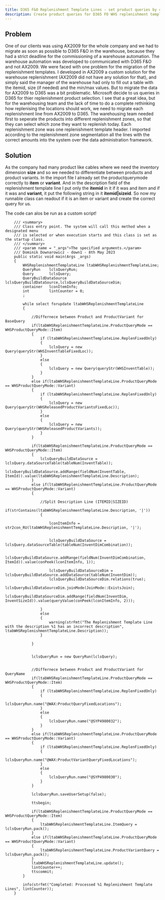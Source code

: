 ```yaml
---
title: D365 F&O Replenishment Template Lines - set product queries by code
description: Create product queries for D365 FO WHS replenishment template lines by code
---
```


## Problem

One of our clients was using AX2009 for the whole company and we had to migrate as soon as possible to D365 F&O in the warehouse, because they had a strict deadline for the commissioning of a warehouse automation. The warehouse automation was developed to communicated with D365 F&O and not AX2009. We were faced with one problem for the migration of the replenishment templates. I developed in AX2009 a custom solution for the warehouse replenishment (AX2009 did not have any solution for that), and simply said the manager of the warehouse had only to fill out a table with the itemid, size (if needed) and the min/max values. But to migrate the data for AX2009 to D365 was a bit problematic. Microsoft decide to us queries in D365 for thier replenishment product selection. I see that a great idea, but for the warehousing team and the lack of time to do a complete rethinking how replenising the locations should work, we need to migrate each replenishment line from AX2009 to D365. The warehousing team needed first to seperate the products into different replenishment zones, so that they can select which zone they want to replenish today. Each replenishment zone was one replenishment template header. I imported according to the replenishment zone segmentation all the lines with the correct amounts into the system over the data administration framework.

## Solution

As the company had many product like cables where we need the inventory dimension **size** and so we needed to differentiate between products and product variants. In the import file I already set the productquerymode correctly to **item** or **variant**. And in the description field of the replenishment template line I put only the **itemid** in it if it was and item and if it was and **variant**, it put the following string in it **itemid\|sizeid**. So now my runnable class can readout if it is an item or variant and create the correct query for us.

The code can alos be run as a custom script!

```text
    /// <summary>
    /// Class entry point. The system will call this method when a designated menu
    /// is selected or when execution starts and this class is set as the startup class.
    /// </summary>
    /// <param name = "_args">The specified arguments.</param>
    /// Dominik Downarowicz - down1 - 8th May 2023
    public static void main(Args _args)
    {
        WHSReplenishmentTemplateLine ltabWHSReplenishmentTemplateLine;
        QueryRun    lclsQueryRun;
        Query       lclsQuery;
        QueryBuildDataSource lclsQueryBuildDataSource,lclsQueryBuildDataSourceDim;
        container   lconItemInfo;
        int         lintCounter = 0;
        ;

        while select forupdate ltabWHSReplenishmentTemplateLine
        {

            //Differnece between Product and ProductVariant for BaseQuery
            if(ltabWHSReplenishmentTemplateLine.ProductQueryMode == WHSProductQueryMode::Item)
            {
                if (ltabWHSReplenishmentTemplateLine.ReplenFixedOnly)
                {
                    lclsQuery = new Query(queryStr(WHSInventTableFixedLoc));
                }
                else
                {
                    lclsQuery = new Query(queryStr(WHSInventTable));
                }
            }
            else if(ltabWHSReplenishmentTemplateLine.ProductQueryMode == WHSProductQueryMode::Variant)
            {
                if (ltabWHSReplenishmentTemplateLine.ReplenFixedOnly)
                {
                    lclsQuery = new Query(queryStr(WHSReleasedProductVariantsFixedLoc));
                }
                else
                {
                    lclsQuery = new Query(queryStr(WHSReleasedProductVariants));
                }
            }

            if(ltabWHSReplenishmentTemplateLine.ProductQueryMode == WHSProductQueryMode::Item)
            {
                lclsQueryBuildDataSource = lclsQuery.dataSourceTable(tableNum(InventTable));
                lclsQueryBuildDataSource.addRange(fieldNum(InventTable, ItemId)).value(ltabWHSReplenishmentTemplateLine.Description);
            }
            else if(ltabWHSReplenishmentTemplateLine.ProductQueryMode == WHSProductQueryMode::Variant)
            {

                //Split Description Line (ITEMID|SIZEID)
                if(strContains(ltabWHSReplenishmentTemplateLine.Description, '|'))
                {

                    lconItemInfo = str2con_RU(ltabWHSReplenishmentTemplateLine.Description, '|');


                    lclsQueryBuildDataSource = lclsQuery.dataSourceTable(tableNum(InventDimCombination));

                    lclsQueryBuildDataSource.addRange(fieldNum(InventDimCombination, ItemId)).value(conPeek(lconItemInfo, 1));

                    lclsQueryBuildDataSourceDim = lclsQueryBuildDataSource.addDataSource(tableNum(InventDim));
                    lclsQueryBuildDataSourceDim.relations(true);
                    lclsQueryBuildDataSourceDim.joinMode(JoinMode::ExistsJoin);
                    lclsQueryBuildDataSourceDim.addRange(fieldNum(InventDim, InventSizeId)).value(queryValue(conPeek(lconItemInfo, 2)));

                }
                else
                {
                    warning(strFmt("The Replenishment Template Line with the description %1 has an incorrect description", ltabWHSReplenishmentTemplateLine.Description));
                }

            }


            lclsQueryRun = new QueryRun(lclsQuery);


            //Differnece between Product and ProductVariant for QueryName
            if(ltabWHSReplenishmentTemplateLine.ProductQueryMode == WHSProductQueryMode::Item)
            {
                if (ltabWHSReplenishmentTemplateLine.ReplenFixedOnly)
                {
                    lclsQueryRun.name("@WAX:ProductQueryFixedLocations");
                }
                else
                {
                    lclsQueryRun.name("@SYP4980032");
                }
            }
            else if(ltabWHSReplenishmentTemplateLine.ProductQueryMode == WHSProductQueryMode::Variant)
            {
                if (ltabWHSReplenishmentTemplateLine.ReplenFixedOnly)
                {
                    lclsQueryRun.name("@WAX:ProductVariantQueryFixedLocations");
                }
                else
                {
                    lclsQueryRun.name("@SYP4980030");
                }
            }

            lclsQueryRun.saveUserSetup(false);

            ttsbegin;

            if(ltabWHSReplenishmentTemplateLine.ProductQueryMode == WHSProductQueryMode::Item)
            {
                ltabWHSReplenishmentTemplateLine.ItemQuery = lclsQueryRun.pack();
            }
            else if(ltabWHSReplenishmentTemplateLine.ProductQueryMode == WHSProductQueryMode::Variant)
            {
                ltabWHSReplenishmentTemplateLine.ProductVariantQuery = lclsQueryRun.pack();
            }
            ltabWHSReplenishmentTemplateLine.update();
            lintCounter++;
            ttscommit;
        }

        info(strfmt("Completed: Processed %1 Replenishment Template Lines", lintCounter));
    }
```
